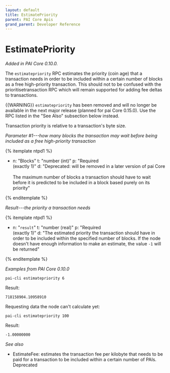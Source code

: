 ```yaml
---
layout: default
title: EstimatePriority
parent: PAI Core Apis
grand_parent: Developer Reference
---
```


EstimatePriority
========================

*Added in PAI Core 0.10.0.*

The `estimatepriority` RPC estimates the priority (coin age) that a transaction needs in order to be included within a certain number of blocks as a free high-priority transaction. This should not to be confused with the prioritisetransaction RPC which will remain supported for adding fee deltas to transactions.

{{WARNING}} `estimatepriority` has been removed and will no longer be available in the next major release (planned for pai Core 0.15.0).  Use the RPC listed in the "See Also" subsection below instead.

Transaction priority is relative to a transaction's byte size.

*Parameter #1---how many blocks the transaction may wait before being included as a free high-priority transaction*

{% itemplate ntpd1 %}
- n: "Blocks"
  t: "number (int)"
  p: "Required<br>(exactly 1)"
  d: "Deprecated: will be removed in a later version of pai Core<br><br>The maximum number of blocks a transaction should have to wait before it is predicted to be included in a block based purely on its priority"

{% enditemplate %}

*Result---the priority a transaction needs*

{% itemplate ntpd1 %}
- n: "`result`"
  t: "number (real)"
  p: "Required<br>(exactly 1)"
  d: "The estimated priority the transaction should have in order to be included within the specified number of blocks.  If the node doesn't have enough information to make an estimate, the value `-1` will be returned"

{% enditemplate %}

*Examples from PAI Core 0.10.0*

```
pai-cli estimatepriority 6
```

Result:

```
718158904.10958910
```

Requesting data the node can't calculate yet:

```
pai-cli estimatepriority 100
```

Result:

```
-1.00000000
```

*See also*

* EstimateFee: estimates the transaction fee per kilobyte that needs to be paid for a transaction to be included within a certain number of PAIs. Deprecated
